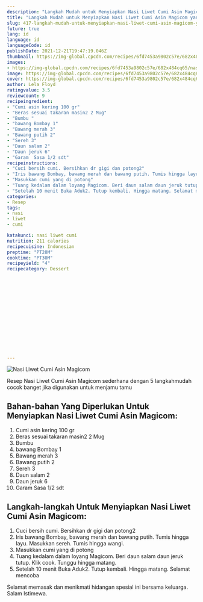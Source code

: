 ```yaml
---
description: "Langkah Mudah untuk Menyiapkan Nasi Liwet Cumi Asin Magicom yang Enak"
title: "Langkah Mudah untuk Menyiapkan Nasi Liwet Cumi Asin Magicom yang Enak"
slug: 417-langkah-mudah-untuk-menyiapkan-nasi-liwet-cumi-asin-magicom-yang-enak
future: true
lang: id
language: id
languageCode: id
publishDate: 2021-12-21T19:47:19.046Z 
thumbnail: https://img-global.cpcdn.com/recipes/6fd7453a9802c57e/682x484cq65/nasi-liwet-cumi-asin-magicom-foto-resep-utama.webp
images:
- https://img-global.cpcdn.com/recipes/6fd7453a9802c57e/682x484cq65/nasi-liwet-cumi-asin-magicom-foto-resep-utama.webp
image: https://img-global.cpcdn.com/recipes/6fd7453a9802c57e/682x484cq65/nasi-liwet-cumi-asin-magicom-foto-resep-utama.webp
cover: https://img-global.cpcdn.com/recipes/6fd7453a9802c57e/682x484cq65/nasi-liwet-cumi-asin-magicom-foto-resep-utama.webp
author: Lela Floyd
ratingvalue: 3.5
reviewcount: 9
recipeingredient:
- "Cumi asin kering 100 gr"
- "Beras sesuai takaran masin2 2 Mug"
- "Bumbu "
- "bawang Bombay 1"
- "Bawang merah 3"
- "Bawang putih 2"
- "Sereh 3"
- "Daun salam 2"
- "Daun jeruk 6"
- "Garam  Sasa 1/2 sdt"
recipeinstructions:
- "Cuci bersih cumi. Bersihkan dr gigi dan potong2"
- "Iris bawang Bombay, bawang merah dan bawang putih. Tumis hingga layu. Masukkan sereh. Tumis hingga wangi."
- "Masukkan cumi yang di potong"
- "Tuang kedalam dalam loyang Magicom. Beri daun salam daun jeruk tutup. Klik cook. Tunggu hingga matang."
- "Setelah 10 menit Buka Aduk2. Tutup kembali. Hingga matang. Selamat mencoba"
categories:
- Resep
tags:
- nasi
- liwet
- cumi

katakunci: nasi liwet cumi 
nutrition: 211 calories
recipecuisine: Indonesian
preptime: "PT28M"
cooktime: "PT30M"
recipeyield: "4"
recipecategory: Dessert


     
    
    
    
    
    
    
    
    
    
    
      
    
---
```



![Nasi Liwet Cumi Asin Magicom](https://img-global.cpcdn.com/recipes/6fd7453a9802c57e/682x484cq65/nasi-liwet-cumi-asin-magicom-foto-resep-utama.webp)

Resep Nasi Liwet Cumi Asin Magicom  sederhana dengan 5 langkahmudah cocok banget jika digunakan untuk menjamu tamu

<!--inarticleads1-->

## Bahan-bahan Yang Diperlukan Untuk Menyiapkan Nasi Liwet Cumi Asin Magicom:

1. Cumi asin kering 100 gr
1. Beras sesuai takaran masin2 2 Mug
1. Bumbu 
1. bawang Bombay 1
1. Bawang merah 3
1. Bawang putih 2
1. Sereh 3
1. Daun salam 2
1. Daun jeruk 6
1. Garam  Sasa 1/2 sdt



<!--inarticleads2-->

## Langkah-langkah Untuk Menyiapkan Nasi Liwet Cumi Asin Magicom:

1. Cuci bersih cumi. Bersihkan dr gigi dan potong2
1. Iris bawang Bombay, bawang merah dan bawang putih. Tumis hingga layu. Masukkan sereh. Tumis hingga wangi.
1. Masukkan cumi yang di potong
1. Tuang kedalam dalam loyang Magicom. Beri daun salam daun jeruk tutup. Klik cook. Tunggu hingga matang.
1. Setelah 10 menit Buka Aduk2. Tutup kembali. Hingga matang. Selamat mencoba




Selamat memasak dan menikmati hidangan spesial ini bersama keluarga. Salam Istimewa.

